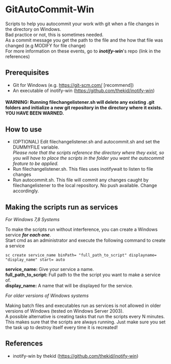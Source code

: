 # GitAutoCommit-Win
Scripts to help you autocommit your work with git when a file changes in the directory on Windows.<br>
Bad practice or not, this is sometimes needed.<br>
As a commit message you get the path to the file and the how that file was changed (e.g MODIFY for file change)<br>
For more information on these events, go to ***inotify-win***'s repo (link in the references)

## Prerequisites
* Git for Windows (e.g. https://git-scm.com/ [recommend])
* An executable of inotify-win (https://github.com/thekid/inotify-win)

#### WARNING: Running filechangelistener.sh will delete any existing .git folders and initialize a new git repository in the directory where it exists. **YOU HAVE BEEN WARNED**.

## How to use
* (OPTIONAL) Edit filechangelistener.sh and autocommit.sh and set the DUMMYFILE variable. <br>
*Please note that the scripts reference the directory where they exist, so you will have to place the scripts in the folder you want the autocommit feature to be applied.*
* Run filechangelistener.sh. This files uses inotifywait to listen to file changes
* Run autocommit.sh. This file will commit any changes caught by filechangelistener to the local repository. No push available. Change accordingly.

## Making the scripts run as services
*For Windows 7,8 Systems*

To make the scripts run without interference, you can create a Windows service ***for each one***.<br>
Start cmd as an administrator and execute the following command to create a service
```
sc create service_name binPath= "full_path_to_script" displayname= "display_name" start= auto
```
**service_name:** Give your service a name.<br>
**full_path_to_script:** Full path to the the script you want to make a service of.<br>
**display_name:** A name that will be displayed for the service.<br>

*For older versions of Windows systems*

Making batch files and executables run as services is not allowed in older versions of Windows (tested on Windows Server 2003).<br>
A possible alternative is creating tasks that run the scripts every N minutes. This makes sure that the scripts are always running. Just make sure you set the task up to destroy itself every time it is recreated!

## References
* inotify-win by thekid (https://github.com/thekid/inotify-win)

